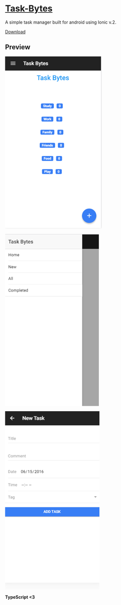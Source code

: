 # [Task-Bytes](https://drive.google.com/open?id=0B6OqcTb_THP_RlcwOVVfaTNxWHc)
A simple task manager built for android using Ionic v.2. 

[Download](https://drive.google.com/open?id=0B6OqcTb_THP_RlcwOVVfaTNxWHc)


## Preview

![](https://raw.githubusercontent.com/abrarShariar/Task-Bytes/master/screen-1.PNG)

![](https://raw.githubusercontent.com/abrarShariar/Task-Bytes/master/screen-2.PNG)

![](https://raw.githubusercontent.com/abrarShariar/Task-Bytes/master/screen-3.PNG)

**TypeScript <3**
